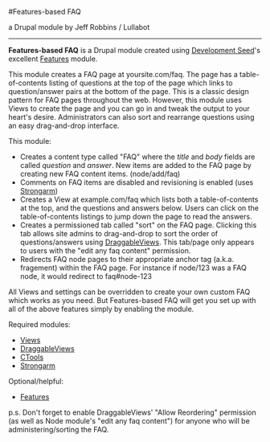 #Features-based FAQ

a Drupal module by Jeff Robbins / Lullabot

---------

**Features-based FAQ** is a Drupal module created using [Development Seed](http://developmentseed.org)'s excellent [Features](http://drupal.org/project/features) module.

This module creates a FAQ page at yoursite.com/faq. The page has a table-of-contents listing of questions at the top of the page which links to question/answer pairs at the bottom of the page. This is a classic design pattern for FAQ pages throughout the web. However, this module uses Views to create the page and you can go in and tweak the output to your heart's desire. Administrators can also sort and rearrange questions using an easy drag-and-drop interface.

This module:

* Creates a content type called "FAQ" where the *title* and *body* fields are called *question* and *answer*. New items are added to the FAQ page by creating new FAQ content items. (node/add/faq)
* Comments on FAQ items are disabled and revisioning is enabled (uses [Strongarm](http://drupal.org/project/strongarm)) 
* Creates a View at example.com/faq which lists both a table-of-contents at the top, and the questions and answers below. Users can click on the table-of-contents listings to jump down the page to read the answers.
* Creates a permissioned tab called "sort" on the FAQ page. Clicking this tab allows site admins to drag-and-drop to sort the order of questions/answers using [DraggableViews](http://drupal.org/project/draggableviews). This tab/page only appears to users with the "edit any faq content" permission.
* Redirects FAQ node pages to their appropriate anchor tag (a.k.a. fragement) within the FAQ page. For instance if node/123 was a FAQ node, it would redirect to faq#node-123

All Views and settings can be overridden to create your own custom FAQ which works as you need. But Features-based FAQ will get you set up with all of the above features simply by enabling the module.

Required modules:

* [Views](http://drupal.org/project/views)
* [DraggableViews](http://drupal.org/project/draggableviews)
* [CTools](http://drupal.org/project/ctools)
* [Strongarm](http://drupal.org/project/strongarm)

Optional/helpful:

* [Features](http://drupal.org/project/features)

p.s. Don't forget to enable DraggableViews' "Allow Reordering" permission (as well as Node module's "edit any faq content") for anyone who will be administering/sorting the FAQ. 